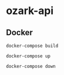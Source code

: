 # ozark-api

## Docker  

```docker-compose build```  

```docker-compose up```  

```docker-compose down```
